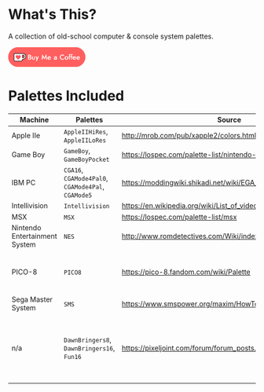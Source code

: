 # What's This?

A collection of old-school computer & console system palettes.

[![Buy Me a Coffee at ko-fi.com](https://raw.githubusercontent.com/BenMakesGames/AssetsForNuGet/main/buymeacoffee.png)](https://ko-fi.com/A0A12KQ16)

# Palettes Included

| Machine                       | Palettes                                           | Source                                                            | Comments                                                                  |
|-------------------------------|----------------------------------------------------|-------------------------------------------------------------------|---------------------------------------------------------------------------|
| Apple IIe                     | `AppleIIHiRes`, `AppleIILoRes`                     | http://mrob.com/pub/xapple2/colors.html                           |                                                                           |
| Game Boy                      | `GameBoy`, `GameBoyPocket`                         | https://lospec.com/palette-list/nintendo-gameboy-bgb              |                                                                           |
| IBM PC                        | `CGA16`, `CGAMode4Pal0`, `CGAMode4Pal`, `CGAMode5` | https://moddingwiki.shikadi.net/wiki/EGA_Palette#Default_Palette  |                                                                           |
| Intellivision                 | `Intellivision`                                    | https://en.wikipedia.org/wiki/List_of_video_game_console_palettes |                                                                           |
| MSX                           | `MSX`                                              | https://lospec.com/palette-list/msx                               |                                                                           |
| Nintendo Entertainment System | `NES`                                              | http://www.romdetectives.com/Wiki/index.php?title=NES_Palette     |                                                                           |
| PICO-8                        | `PICO8`                                            | https://pico-8.fandom.com/wiki/Palette                            | The PICO-8 is a fantasy console system.                                   |
| Sega Master System            | `SMS`                                              | https://www.smspower.org/maxim/HowToProgram/Palette               |                                                                           |
| n/a                           | `DawnBringers8`, `DawnBringers16`, `Fun16`         | https://pixeljoint.com/forum/forum_posts.asp?TID=12795            | Not a computer or console system; I just happen to like these palettes :P |
